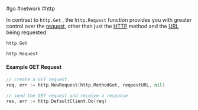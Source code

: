 #go #network #http 

In contrast to `http.Get` , the `http.Request` function provides you with greater control over the [request](/request), other than just the [HTTP](/techstack/network/HTTP.md) method and the [URL](/techstack/network/URL.md) being requested

```go
http.Get

http.Request
```

#### Example GET Request
```go
// create a GET request
req, err := http.NewRequest(http.MethodGet, requestURL, nil)

// send the GET request and receive a response
res, err := http.DefaultClient.Do(req)
```

